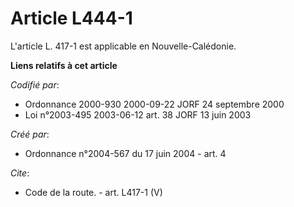 # Article L444-1

L'article L. 417-1 est applicable en Nouvelle-Calédonie.

**Liens relatifs à cet article**

_Codifié par_:

  - Ordonnance 2000-930 2000-09-22 JORF 24 septembre 2000
  - Loi n°2003-495 2003-06-12 art. 38 JORF 13 juin 2003

_Créé par_:

  - Ordonnance n°2004-567 du 17 juin 2004 - art. 4

_Cite_:

  - Code de la route. - art. L417-1 (V)
